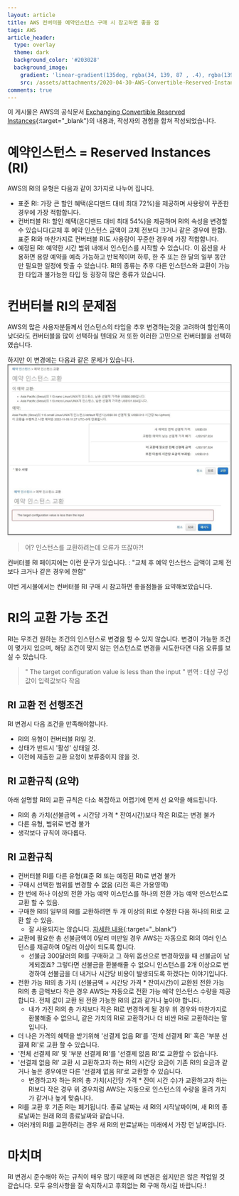 ```yaml
---
layout: article
title: AWS 컨버터블 예약인스턴스 구매 시 참고하면 좋을 점
tags: AWS
article_header:
  type: overlay
  theme: dark
  background_color: '#203028'
  background_image:
    gradient: 'linear-gradient(135deg, rgba(34, 139, 87 , .4), rgba(139, 34, 139, .4))'
    src: /assets/attachments/2020-04-30-AWS-Convertible-Reserved-Instances-exchanges/cover.png
comments: true
---
```



이 게시물은 AWS의 공식문서 [Exchanging Convertible Reserved Instances](https://docs.aws.amazon.com/AWSEC2/latest/UserGuide/ri-convertible-exchange.html#riconvertible-exchange-cost){:target="_blank"}의 내용과, 작성자의 경험을 합쳐 작성되었습니다.


# 예약인스턴스 = Reserved Instances (RI)
AWS의 RI의 유형은 다음과 같이 3가지로 나누어 집니다.
- 표준 RI: 가장 큰 할인 혜택(온디맨드 대비 최대 72%)을 제공하며 사용량이 꾸준한 경우에 가장 적합합니다.
- 컨버터블 RI: 할인 혜택(온디맨드 대비 최대 54%)을 제공하며 RI의 속성을 변경할 수 있습니다(교체 후 예약 인스턴스 금액이 교체 전보다 크거나 같은 경우에 한함). 표준 RI와 마찬가지로 컨버터블 RI도 사용량이 꾸준한 경우에 가장 적합합니다.
- 예정된 RI: 예약한 시간 범위 내에서 인스턴스를 시작할 수 있습니다. 이 옵션을 사용하면 용량 예약을 예측 가능하고 반복적이며 하루, 한 주 또는 한 달의 일부 동안만 필요한 일정에 맞출 수 있습니다.
RI의 종류는 추후 다른 인스턴스와 교환이 가능한 타입과 불가능한 타입 등 굉장히 많은 종류가 있습니다.



# 컨버터블 RI의 문제점
AWS의 많은 사용자분들께서 인스턴스의 타입을 추후 변경하는것을 고려하여 할인폭이 낮더라도 컨버터블을 많이 선택하실 텐데요
저 또한 이러한 고민으로 컨버터블을 선택하였습니다.

하지만 이 변경에는 다음과 같은 문제가 있습니다.
![oneCloud-Logo](/assets/attachments/2020-04-30-AWS-Convertible-Reserved-Instances-exchanges/capture_1.jpg)
> 어? 인스턴스를 교환하려는데 오류가 뜨잖아?!

컨버터블 RI 페이지에는 이런 문구가 있습니다. : "교체 후 예약 인스턴스 금액이 교체 전보다 크거나 같은 경우에 한함"

이번 게시물에서는 컨버터블 RI 구매 시 참고하면 좋을점들을 요약해보았습니다.



# RI의 교환 가능 조건
RI는 무조건 원하는 조건의 인스턴스로 변경을 할 수 있지 않습니다.
변경이 가능한 조건이 몇가지 있으며, 해당 조건이 맞지 않는 인스턴스로 변경을 시도한다면 다음 오류를 보실 수 있습니다.
> " The target configuration value is less than the input "
> 번역 : 대상 구성 값이 입력값보다 작음

## RI 교환 전 선행조건
RI 변경시 다음 조건을 만족해야합니다.
- RI의 유형이 컨버터블 RI일 것.
- 상태가 반드시 '활성' 상태일 것.
- 이전에 제출한 교환 요청이 보류중이지 않을 것.


## RI 교환규칙 (요약)
아래 설명할 RI의 교환 규칙은 다소 복잡하고 어렵기에 먼저 선 요약을 해드립니다.
- RI의 총 가치(선불금액 + 시간당 가격 * 잔여시간)보다 작은 RI로는 변경 불가
- 다른 유형, 범위로 변경 불가
- 생각보다 규칙이 까다롭다.


## RI 교환규칙
- 컨버터블 RI를 다른 유형(표준 RI 또는 예정된 RI)로 변경 불가
- 구매시 선택한 범위를 변경할 수 없음 (리전 혹은 가용영역)
- 한 번에 하나 이상의 전환 가능 예약 이스턴스를 하나의 전환 가능 예약 인스턴스로 교환 할 수 있음.
- 구매한 RI의 일부의 RI를 교환하려면 두 개 이상의 RI로 수정한 다음 하나의 RI로 교환 할 수 있음.
  - 잘 사용되지는 않습니다. [자세한 내용](https://docs.aws.amazon.com/AWSEC2/latest/UserGuide/ri-modifying.html){:target="_blank"}
- 교환에 필요한 총 선불금액이 0달러 미만일 경우 AWS는 자동으로 RI의 여러 인스턴스를 제공하여 0달러 이상이 되도록 합니다.
  - 선불금 300달러의 RI를 구매하고 그 하위 옵션으로 변경하였을 때 선불금이 남게되겠죠? 그렇다면 선불금을 환불해줄 수 없으니 인스턴스를 2개 이상으로 변경하여 선불금을 더 내거나 시간당 비용이 발생되도록 하겠다는 이야기입니다.
- 전환 가능 RI의 총 가치 (선불금액 + 시간당 가격 * 잔여시간)이 교환된 전환 가능 RI의 총 금액보다 작은 경우 AWS는 자동으로 전환 가능 예약 인스턴스 수량을 제공합니다. 전체 값이 교환 된 전환 가능한 RI의 값과 같거나 높아야 합니다.
  - 내가 가진 RI의 총 가치보다 작은 RI로 변경하게 될 경우 위 경우와 마찬가지로 환불해줄 수 없으니, 같은 가치의 RI로 교환하거나 더 비싼 RI로 교환하라는 말입니다.
- 더 나은 가격의 혜택을 받기위해 '선결제 없음 RI'를 '전체 선결제 RI' 혹은 '부분 선결제 RI'로 교환 할 수 있습니다.
- '전체 선결제 RI' 및 '부분 선결제 RI'를 '선결제 없음 RI'로 교환할 수 없습니다.
- '선결제 없음 RI' 교환 시 교환하고자 하는 RI의 시간당 요금이 기존 RI의 요금과 같거나 높은 경우에만 다른 '선결제 없음 RI'로 교환할 수 있습니다.
  - 변경하고자 하는 RI의 총 가치(시간당 가격 * 잔여 시간 수)가 교환하고자 하는 RI보다 작은 경우 위 경우처럼 AWS는 자동으로 인스턴스의 수량을 올려 가치가 같거나 높게 맞춥니다.
- RI를 교환 후 기존 RI는 폐기됩니다. 종료 날짜는 새 RI의 시작날짜이며, 새 RI의 종료날짜는 원래 RI의 종료날짜와 같습니다.
- 여러개의 RI를 교환하려는 경우 새 RI의 만료날짜는 미래에서 가장 먼 날짜입니다.


# 마치며
RI 변경시 준수해야 하는 규칙이 매우 많기 때문에 RI 변경은 쉽지만은 않은 작업일 것 같습니다.
모두 유의사항을 잘 숙지하시고 후회없는 RI 구매 하시길 바랍니다.!